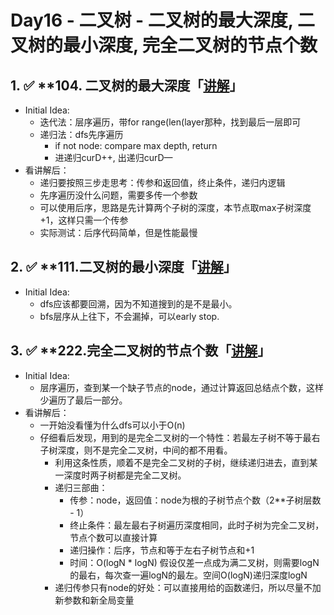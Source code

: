 # Day16 - 二叉树 - 二叉树的最大深度, 二叉树的最小深度, 完全二叉树的节点个数

## 1. ✅ ****104. 二叉树的最大深度「[讲解](https://www.notion.so/Day16-8d8d32ee72914f678ae66f1826fe13ed?pvs=21)」**

- Initial Idea:
    - 迭代法：层序遍历，带for range(len(layer那种，找到最后一层即可
    - 递归法：dfs先序遍历
        - if not node: compare max depth, return
        - 进递归curD++, 出递归curD—
- 看讲解后：
    - 递归要按照三步走思考：传参和返回值，终止条件，递归内逻辑
    - 先序遍历没什么问题，需要多传一个参数
    - 可以使用后序，思路是先计算两个子树的深度，本节点取max子树深度+1，这样只需一个传参
    - 实际测试：后序代码简单，但是性能最慢

## 2. ✅ ****111.二叉树的最小深度「[讲解](https://programmercarl.com/0111.%E4%BA%8C%E5%8F%89%E6%A0%91%E7%9A%84%E6%9C%80%E5%B0%8F%E6%B7%B1%E5%BA%A6.html#%E9%80%92%E5%BD%92%E6%B3%95)」**

- Initial Idea:
    - dfs应该都要回溯，因为不知道搜到的是不是最小。
    - bfs层序从上往下，不会漏掉，可以early stop.

## 3. ✅ ****222.完全二叉树的节点个数「[讲解](https://programmercarl.com/0222.%E5%AE%8C%E5%85%A8%E4%BA%8C%E5%8F%89%E6%A0%91%E7%9A%84%E8%8A%82%E7%82%B9%E4%B8%AA%E6%95%B0.html#%E6%99%AE%E9%80%9A%E4%BA%8C%E5%8F%89%E6%A0%91)」**

- Initial Idea:
    - 层序遍历，查到某一个缺子节点的node，通过计算返回总结点个数，这样少遍历了最后一部分。
- 看讲解后：
    - 一开始没看懂为什么dfs可以小于O(n)
    - 仔细看后发现，用到的是完全二叉树的一个特性：若最左子树不等于最右子树深度，则不是完全二叉树，中间的都不用看。
        - 利用这条性质，顺着不是完全二叉树的子树，继续递归进去，直到某一深度时两子树都是完全二叉树。
        - 递归三部曲：
            - 传参：node，返回值：node为根的子树节点个数（2**子树层数 - 1）
            - 终止条件：最左最右子树遍历深度相同，此时子树为完全二叉树，节点个数可以直接计算
            - 递归操作：后序，节点和等于左右子树节点和+1
            - 时间：O(logN * logN) 假设仅差一点成为满二叉树，则需要logN的最右，每次查一遍logN的最左。空间O(logN)递归深度logN
        - 递归传参只有node的好处：可以直接用给的函数递归，所以尽量不加新参数和新全局变量